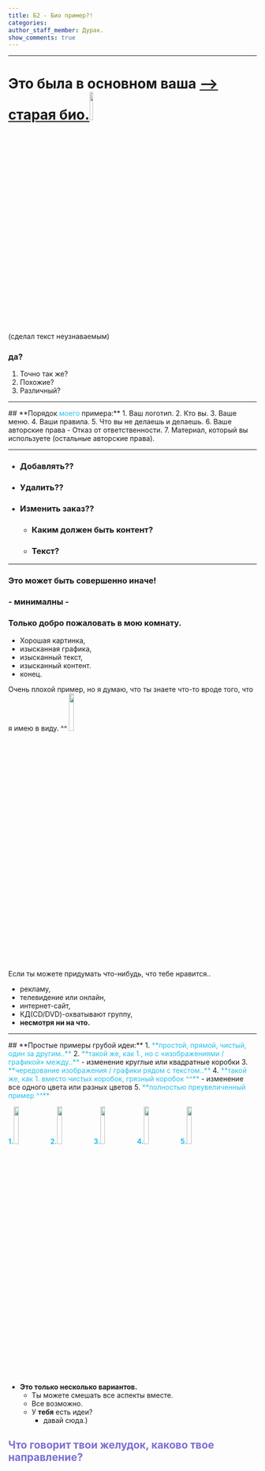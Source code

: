 ```yaml
---
title: Б2 - Био пример?!
categories:
author_staff_member: Дурак.
show_comments: true
---
```


---

# Это была в основном ваша <a href="{{ site.baseurl }}/images/chieX1ahng5nahTah7eV.png" target="_blank" rel="nofollow">**--> старая био.**</a><a href="{{ site.baseurl }}/images/chieX1ahng5nahTah7eV.png" target="_blank" rel="nofollow"><img src="{{ site.baseurl }}/images/chieX1ahng5nahTah7eV.png" style="position:relative;width: 12%; height: 12%"></a>
  (сделал текст неузнаваемым)
### да?  
  
  
1. Точно так же?
2. Похожие?
3. Различный?

---
<p id="example1"></p>
## **Порядок <span style="color:#24C0EB;">моего</span> примера:**
1. Ваш логотип.
2. Кто вы.
3. Ваше меню.
4. Ваши правила.
5. Что вы не делаешь и делаешь.
6. Ваше авторские права - Отказ от ответственности.
7. Материал, который вы используете (остальные авторские права).

---

- ### **Добавлять??**
- ### **Удалить??**
- ### **Изменить заказ??**
	- ### **Каким должен быть контент?**
	- ### **Текст?**

---

### Это может быть совершенно иначе!
### - минималны -
### Только добро пожаловать в мою комнату.
- Хорошая картинка, 
- изысканная графика, 
- изысканный текст, 
- изысканный контент.
- конец.

Oчень плохой пример, но я думаю, что ты знаете что-то вроде того, что я имею в виду. ^^
<a href="{{ site.baseurl }}/images/ua5BeeDahaing1ookeo2.png" target="_blank" rel="nofollow"><img src="{{ site.baseurl }}/images/ua5BeeDahaing1ookeo2.png" style="position:relative;width: 14%; height: 14%"></a>



Если ты можете придумать что-нибудь, что тебе нравится..
- рекламу, 
- телевидение или онлайн, 
- интернет-сайт, 
- КД(CD/DVD)-охватывают группу, 
- **несмотря ни на что.**

---

<p id="example2"></p>
## **Простые примеры грубой идеи:**
1. <span style="color:#24C0EB;">**простой, прямой, чистый, один за другим..**</span>
2. <span style="color:#24C0EB;">**такой же, как 1., но с «изображениями / графикой» между..**</span>
	- изменение круглые или квадратные коробки
3. <span style="color:#24C0EB;">**чередование изображения / графики рядом с текстом..**</span>
4. <span style="color:#24C0EB;">**такой же, как 1. вместо чистых коробок, грязный коробок ^^**</span>
	- изменение все одного цвета или разных цветов
5. <span style="color:#24C0EB;">**полностью преувеличенный пример ^^**</span>




<span style="color:#24C0EB;">**1.**</span><a href="{{ site.baseurl }}/images/AhWiemaewai8ieb3cha7.png" target="_blank" rel="nofollow"><img src="{{ site.baseurl }}/images/AhWiemaewai8ieb3cha7.png" style="width: 14%; height: 14%"></a>
<span style="color:#24C0EB;">**2.**</span><a href="{{ site.baseurl }}/images/WoJohM3aiSoi1roo3ang.png" target="_blank" rel="nofollow"><img src="{{ site.baseurl }}/images/WoJohM3aiSoi1roo3ang.png" style="width: 14%; height: 14%"></a>
<span style="color:#24C0EB;">**3.**</span><a href="{{ site.baseurl }}/images/aimaifahb0roo4fuw3eG.png" target="_blank" rel="nofollow"><img src="{{ site.baseurl }}/images/aimaifahb0roo4fuw3eG.png" style="width: 14%; height: 14%"></a>
<span style="color:#24C0EB;">**4.**</span><a href="{{ site.baseurl }}/images/Oolaewu3zei5ahjay0vu.png" target="_blank" rel="nofollow"><img src="{{ site.baseurl }}/images/Oolaewu3zei5ahjay0vu.png" style="width: 14%; height: 14%"></a>
<span style="color:#24C0EB;">**5.**</span><a href="{{ site.baseurl }}/images/aeshaeGhiepheaju4Bee.png" target="_blank" rel="nofollow"><img src="{{ site.baseurl }}/images/aeshaeGhiepheaju4Bee.png" style="width: 14%; height: 14%"></a>


- **Это только несколько вариантов.**
	- Ты можете смешать все аспекты вместе.
	- Все возможно.
	- У **тебя** есть идеи?
		- давай сюда.)

## <span style="color:#7A6ED2;"> **Что говорит твои желудок, каково твое направление?** </span>


